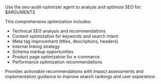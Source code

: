 Use the seo-audit-optimizer agent to analyze and optimize SEO for: $ARGUMENTS

This comprehensive optimization includes:
- Technical SEO analysis and recommendations
- Content optimization for keywords and search intent
- Meta tag improvement (titles, descriptions, headers)
- Internal linking strategy
- Schema markup opportunities
- Product page optimization for e-commerce
- Performance optimization recommendations

Provides actionable recommendations with impact assessments and implementation guidance to improve search rankings and user experience.